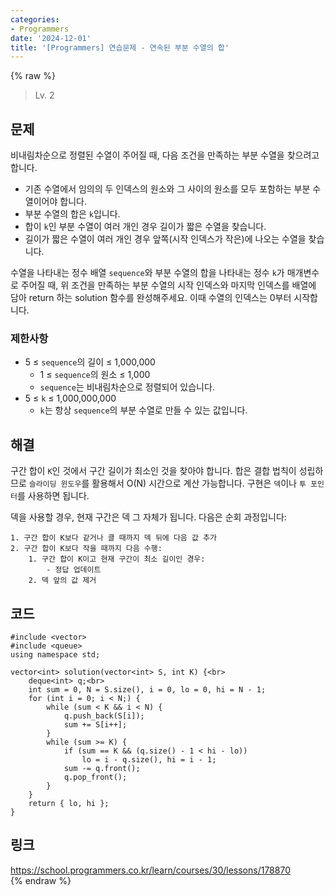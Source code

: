 ```yaml
---
categories:
- Programmers
date: '2024-12-01'
title: '[Programmers] 연습문제 - 연속된 부분 수열의 합'
---
```


{% raw %}
> Lv. 2<br>

## 문제
비내림차순으로 정렬된 수열이 주어질 때, 다음 조건을 만족하는 부분 수열을 찾으려고 합니다.

-   기존 수열에서 임의의 두 인덱스의 원소와 그 사이의 원소를 모두 포함하는 부분 수열이어야 합니다.
-   부분 수열의 합은  `k`입니다.
-   합이  `k`인 부분 수열이 여러 개인 경우 길이가 짧은 수열을 찾습니다.
-   길이가 짧은 수열이 여러 개인 경우 앞쪽(시작 인덱스가 작은)에 나오는 수열을 찾습니다.

수열을 나타내는 정수 배열  `sequence`와 부분 수열의 합을 나타내는 정수  `k`가 매개변수로 주어질 때, 위 조건을 만족하는 부분 수열의 시작 인덱스와 마지막 인덱스를 배열에 담아 return 하는 solution 함수를 완성해주세요. 이때 수열의 인덱스는 0부터 시작합니다.

### 제한사항
-   5 ≤  `sequence`의 길이 ≤ 1,000,000
    -   1 ≤  `sequence`의 원소 ≤ 1,000
    -   `sequence`는 비내림차순으로 정렬되어 있습니다.
-   5 ≤  `k`  ≤ 1,000,000,000
    -   `k`는 항상  `sequence`의 부분 수열로 만들 수 있는 값입니다.

## 해결
구간 합이 `K`인 것에서 구간 길이가 최소인 것을 찾아야 합니다. 합은 결합 법칙이 성립하므로 `슬라이딩 윈도우`를 활용해서 O(N) 시간으로 계산 가능합니다. 구현은 `덱`이나 `투 포인터`를 사용하면 됩니다.

덱을 사용할 경우, 현재 구간은 덱 그 자체가 됩니다. 다음은 순회 과정입니다:
```
1. 구간 합이 K보다 같거나 클 때까지 덱 뒤에 다음 값 추가
2. 구간 합이 K보다 작을 때까지 다음 수행:
	1. 구간 합이 K이고 현재 구간이 최소 길이인 경우:
		- 정답 업데이트
	2. 덱 앞의 값 제거
```

## 코드
```
#include <vector>
#include <queue>
using namespace std;

vector<int> solution(vector<int> S, int K) {<br>
    deque<int> q;<br>
    int sum = 0, N = S.size(), i = 0, lo = 0, hi = N - 1;
    for (int i = 0; i < N;) {
        while (sum < K && i < N) {
            q.push_back(S[i]);
            sum += S[i++];
        }
        while (sum >= K) {
            if (sum == K && (q.size() - 1 < hi - lo))
                lo = i - q.size(), hi = i - 1;
            sum -= q.front();
            q.pop_front();
        }
    }
    return { lo, hi };
}
```

## 링크
https://school.programmers.co.kr/learn/courses/30/lessons/178870<br>
{% endraw %}